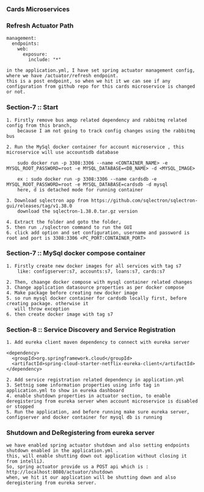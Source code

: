 ### Cards Microservices

### Refresh Actuator Path

    management:
      endpoints:
        web:
          exposure:
            include: "*"
    
    in the application.yml, I have set spring actuator management config, where we have /actuator/refresh endpoint.
    this is a post endpoint, so when we hit it we can see if any configuration from github repo for this cards microservice is changed
    or not.


### Section-7 :: Start

    1. Firstly remove bus amqp related dependency and rabbitmq related config from this branch, 
        because I am not going to track config changes using the rabbitmq bus

    2. Run the MySql docker container for account microservice , this microservice will use accountsdb database
        
        sudo docker run -p 3308:3306 --name <CONTAINER_NAME> -e MYSQL_ROOT_PASSWORD=root -e MYSQL_DATABASE=<DB_NAME> -d <MYSQL_IMAGE>

        ex : sudo docker run -p 3308:3306 --name cardsdb -e MYSQL_ROOT_PASSWORD=root -e MYSQL_DATABASE=cardsdb -d mysql
        here, d is detached mode for running container

    3. Download sqlectron app from https://github.com/sqlectron/sqlectron-gui/releases/tag/v1.38.0
        download the sqlectron-1.38.0.tar.gz version
    
    4. Extract the folder and goto the folder,
    5. then run ./sqlectron command to run the GUI
    6. click add option and set configuration, username and password is root and port is 3308:3306 <PC_PORT:CONTAINER_PORT>


### Section-7 :: MySql docker compose container

    1. Firstly create new docker images for all services with tag s7
        like: configserver:s7, accounts:s7, loans:s7, cards:s7

    2. Then, chaange docker compose with mysql container related changes
    3. Change application datasource properties as per docker compose
    4. Make package before creating new docker image
    5. so run mysql docker container for cardsdb locally first, before creating package. otherwise it
       will throw exception
    6. then create docker image with tag s7


### Section-8 :: Service Discovery and Service Registration

    1. Add eureka client maven dependency to connect with eureka server

    <dependency>
      <groupId>org.springframework.cloud</groupId>
      <artifactId>spring-cloud-starter-netflix-eureka-client</artifactId>
    </dependency>

    2. Add service registration related dependency in application.yml
    3. Settnig some information properties using info tag in application.yml to show in eureka dashboard
    4. enable shutdown properties in actuator section, to enable deregistering from eureka server when account microservice is disabled or stopped
    5. Run the application, and before running make sure eureka server, configserver and docker container for mysql db is running


### Shutdown and DeRegistering from eureka server

    we have enabled spring actuator shutdown and also setting endpoints shutdown enabled in the application.yml .
    this, will enable shutting down out application without closing it from intelliJ.
    So, spring actuator provide us a POST api which is : http://localhost:8080/actuator/shutdown
    when, we hit it our application will be shutting down and also deregistering from eureka server.